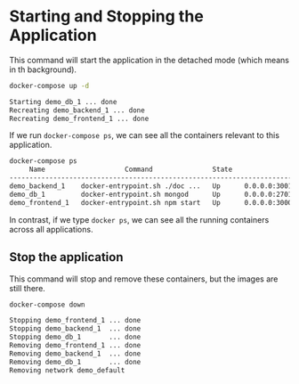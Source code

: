 # Starting and Stopping the Application

This command will start the application in the detached mode (which means in th background).
```bash
docker-compose up -d

Starting demo_db_1 ... done
Recreating demo_backend_1 ... done
Recreating demo_frontend_1 ... done
```

If we run `docker-compose ps`, we can see all the containers relevant to this application.
```bash
docker-compose ps   
     Name                    Command               State                      Ports
-------------------------------------------------------------------------------------------------------
demo_backend_1    docker-entrypoint.sh ./doc ...   Up      0.0.0.0:3001->3001/tcp,:::3001->3001/tcp
demo_db_1         docker-entrypoint.sh mongod      Up      0.0.0.0:27017->27017/tcp,:::27017->27017/tcp
demo_frontend_1   docker-entrypoint.sh npm start   Up      0.0.0.0:3000->3000/tcp,:::3000->3000/tcp
```

In contrast, if we type `docker ps`, we can see all the running containers across all applications.

## Stop the application
This command will stop and remove these containers, but the images are still there.
```bash
docker-compose down

Stopping demo_frontend_1 ... done
Stopping demo_backend_1  ... done
Stopping demo_db_1       ... done
Removing demo_frontend_1 ... done
Removing demo_backend_1  ... done
Removing demo_db_1       ... done
Removing network demo_default
```